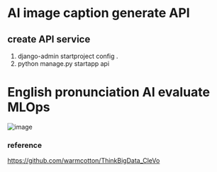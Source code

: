 # AI image caption generate API

## create API service
1. django-admin startproject config .
2. python manage.py startapp api



# English pronunciation AI evaluate MLOps
![image](https://github.com/user-attachments/assets/db42c522-d162-4adf-af1e-c3a44e6f0c5d)



### reference
https://github.com/warmcotton/ThinkBigData_CleVo



